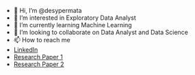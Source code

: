 - 👋 Hi, I’m @desypermata
- 👀 I’m interested in Exploratory Data Analyst
- 🌱 I’m currently learning Machine Learning
- 💞️ I’m looking to collaborate on Data Analyst and Data Science
- 📫 How to reach me  
- [LinkedIn](www.linkedin.com/in/desypermt/)
- [Research Paper 1](http://bit.ly/Journal-Desy/)
- [Research Paper 2](https://www.researchgate.net/publication/360080021_Implementation_K-Means_Clustering_Based_on_Delta_Variant_and_Omicron_Variant_by_Sub-Districts_in_Jakarta/)

<!---
desypermata/desypermata is a ✨ special ✨ repository because its `README.md` (this file) appears on your GitHub profile.
You can click the Preview link to take a look at your changes.
--->
